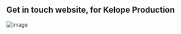 ## Get in touch website, for Kelope Production

![image](https://github.com/lauridsulso/kelope/assets/56149568/532068ee-dab2-4560-966b-f762c149fb36)
